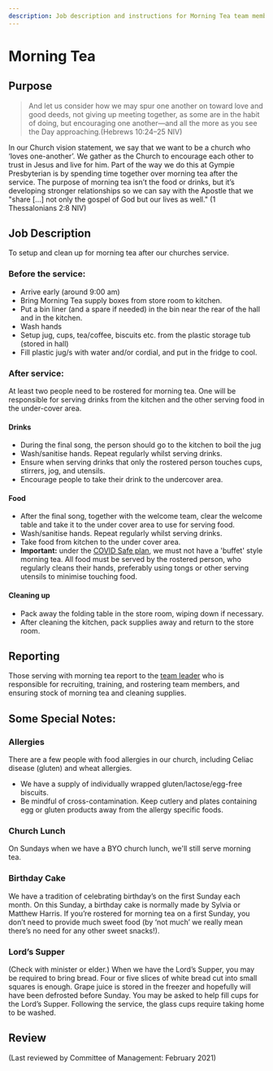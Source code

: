 ```yaml
---
description: Job description and instructions for Morning Tea team members
---
```


# Morning Tea

## Purpose

> And let us consider how we may spur one another on toward love and good deeds, not giving up meeting together, as some are in the habit of doing, but encouraging one another—and all the more as you see the Day approaching.\(Hebrews 10:24–25 NIV\)

In our Church vision statement, we say that we want to be a church who ‘loves one-another’. We gather as the Church to encourage each other to trust in Jesus and live for him. Part of the way we do this at Gympie Presbyterian is by spending time together over morning tea after the service. The purpose of morning tea isn’t the food or drinks, but it’s developing stronger relationships so we can say with the Apostle that we "share \[…\] not only the gospel of God but our lives as well." \(1 Thessalonians 2:8 NIV\)

## Job Description

To setup and clean up for morning tea after our churches service.

### Before the service:

* Arrive early \(around 9:00 am)
* Bring Morning Tea supply boxes from store room to kitchen.
* Put a bin liner (and a spare if needed) in the bin near the rear of the hall and in the kitchen.
* Wash hands
* Setup jug, cups, tea/coffee, biscuits etc. from the plastic storage tub \(stored in hall\)
* Fill plastic jug/s with water and/or cordial, and put in the fridge to cool.

### After service:

At least two people need to be rostered for morning tea. One will be responsible for serving drinks from the kitchen and the other serving food in the under-cover area.

#### Drinks

* During the final song, the person should go to the kitchen to boil the jug
* Wash/sanitise hands. Repeat regularly whilst serving drinks.
* Ensure when serving drinks that only the rostered person touches cups, stirrers, jog, and utensils.
* Encourage people to take their drink to the undercover area.

#### Food

* After the final song, together with the welcome team, clear the welcome table and take it to the under cover area to use for serving food.
* Wash/sanitise hands. Repeat regularly whilst serving drinks.
* Take food from kitchen to the under cover area.
* **Important:** under the [COVID Safe plan](https://www.covid19.qld.gov.au/government-actions/approved-industry-covid-safe-plans/places-of-worship), we must not have a 'buffet' style morning tea. All food must be served by the rostered person, who regularly cleans their hands, preferably using tongs or other serving utensils to minimise touching food.

#### Cleaning up

* Pack away the folding table in the store room, wiping down if necessary.
* After cleaning the kitchen, pack supplies away and return to the store room.

## Reporting

Those serving with morning tea report to the [team leader](../team-leaders/morning-tea.md) who is responsible for recruiting, training, and rostering team members, and ensuring stock of morning tea and cleaning supplies.

## Some Special Notes:

### Allergies

There are a few people with food allergies in our church, including Celiac disease \(gluten\) and wheat allergies.

* We have a supply of individually wrapped gluten/lactose/egg-free biscuits. 
* Be mindful of cross-contamination. Keep cutlery and plates containing egg or gluten products away from the allergy specific foods.

### Church Lunch

On Sundays when we have a BYO church lunch, we'll still serve morning tea.

### Birthday Cake

We have a tradition of celebrating birthday’s on the first Sunday each month. On this Sunday, a birthday cake is normally made by Sylvia or Matthew Harris. If you’re rostered for morning tea on a first Sunday, you don’t need to provide much sweet food \(by ‘not much’ we really mean there’s no need for any other sweet snacks!\).

### Lord’s Supper

\(Check with minister or elder.\) When we have the Lord’s Supper, you may be required to bring bread. Four or five slices of white bread cut into small squares is enough. Grape juice is stored in the freezer and hopefully will have been defrosted before Sunday. You may be asked to help fill cups for the Lord’s Supper. Following the service, the glass cups require taking home to be washed.

## Review

(Last reviewed by Committee of Management: February 2021)